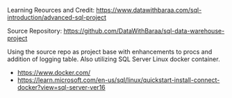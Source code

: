 Learning Reources and Credit: https://www.datawithbaraa.com/sql-introduction/advanced-sql-project

Source Repository: https://github.com/DataWithBaraa/sql-data-warehouse-project

Using the source repo as project base with enhancements to procs and addition of logging table. Also utilizing SQL Server Linux docker container.
 - https://www.docker.com/ 
 - https://learn.microsoft.com/en-us/sql/linux/quickstart-install-connect-docker?view=sql-server-ver16
